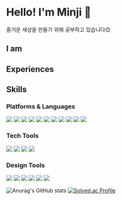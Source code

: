# Hello! I'm Minji :wave: 
즐거운 세상을 만들기 위해 공부하고 있습니다😊

## I am


## Experiences


## Skills

### Platforms & Languages
<img src="https://img.shields.io/badge/Java-5382a1?style=flat-square"/> <img src="https://img.shields.io/badge/Python-3776AB?style=flat-square&logo=Python&logoColor=white"/> <img src="https://img.shields.io/badge/HTML5-E34F26?style=flat-square&logo=HTML5&logoColor=white"/> <img src="https://img.shields.io/badge/CSS3-1572B6?style=flat-square&logo=CSS3&logoColor=white"/> <img src="https://img.shields.io/badge/JavaScript-F7DF1E?style=flat-square&logo=JavaScript&logoColor=black"/> <img src="https://img.shields.io/badge/C/C++-00599C?style=flat-square&logo=cplusplus&logoColor=white"/> <img src="https://img.shields.io/badge/Processing4-006699?style=flat-square&logo=ProcessingFoundation&logoColor=white"/> <img src="https://img.shields.io/badge/Oracle-F80000?style=flat-square&logo=Oracle&logoColor=white"/> <img src="https://img.shields.io/badge/Django-092E20?style=flat-square&logo=Django&logoColor=white"/> <img src="https://img.shields.io/badge/Bootstrap-7952B3?style=flat-square&logo=Bootstrap&logoColor=white"/> <img src="https://img.shields.io/badge/Arduino-00979D?style=flat-square&logo=Arduino&logoColor=white"/> 

### Tech Tools
<img src="https://img.shields.io/badge/Git-F05032?style=flat-square&logo=Git&logoColor=white"/> <img src="https://img.shields.io/badge/Visual Studio-5C2D91?style=flat-square&logo=VisualStudio&logoColor=white"/>  <img src="https://img.shields.io/badge/Visual Studio Code-007ACC?style=flat-square&logo=VisualStudioCode&logoColor=white"/> <img src="https://img.shields.io/badge/Eclipse IDE-F05032?style=flat-square&logo=eclipseide&logoColor=white"/> 

### Design Tools
<img src="https://img.shields.io/badge/Photoshop-31A8FF?style=flat-square&logo=AdobePhotoshop&logoColor=white"/> <img src="https://img.shields.io/badge/Illustrator-FF9A00?style=flat-square&logo=AdobeIllustrator&logoColor=white"/> <img src="https://img.shields.io/badge/Adobe XD-FF61F6?style=flat-square&logo=AdobeXD&logoColor=white"/> <img src="https://img.shields.io/badge/Figma-F24E1E?style=flat-square&logo=Figma&logoColor=white"/> <img src="https://img.shields.io/badge/Premiere Pro-9999FF?style=flat-square&logo=AdobePremierePro&logoColor=white"/> <img src="https://img.shields.io/badge/After Effects-9999FF?style=flat-square&logo=adobeaftereffects&logoColor=white"/> 

![Anurag's GitHub stats](https://github-readme-stats.vercel.app/api?username=rninji&theme=buefy&show_icons=true)
[![Solved.ac Profile](http://mazassumnida.wtf/api/v2/generate_badge?boj=aaminji)](https://solved.ac/aaminji/)

